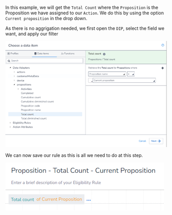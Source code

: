 In this example, we will get the `Total Count` where the `Proposition` is the Proposition we have assigned to our `Action`. We do this by using the option `Current proposition` in the drop down.

As there is no aggrigation needed, we first open the `DIP`, select the field we want, and apply our filter

![](interest-proposition-count-total-current_proposition-1.png)

We can now save our rule as this is all we need to do at this step.

![](interest-proposition-count-total-current_proposition-2.png)